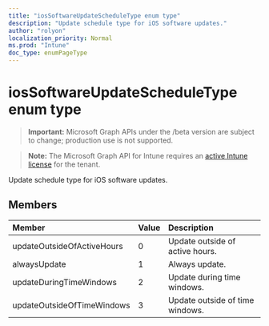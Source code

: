 ```yaml
---
title: "iosSoftwareUpdateScheduleType enum type"
description: "Update schedule type for iOS software updates."
author: "rolyon"
localization_priority: Normal
ms.prod: "Intune"
doc_type: enumPageType
---
```


# iosSoftwareUpdateScheduleType enum type

> **Important:** Microsoft Graph APIs under the /beta version are subject to change; production use is not supported.

> **Note:** The Microsoft Graph API for Intune requires an [active Intune license](https://go.microsoft.com/fwlink/?linkid=839381) for the tenant.

Update schedule type for iOS software updates.

## Members
|Member|Value|Description|
|:---|:---|:---|
|updateOutsideOfActiveHours|0|Update outside of active hours.|
|alwaysUpdate|1|Always update.|
|updateDuringTimeWindows|2|Update during time windows.|
|updateOutsideOfTimeWindows|3|Update outside of time windows.|



